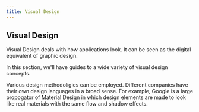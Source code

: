 ```yaml
---
title: Visual Design
---
```

## Visual Design

Visual Design deals with how applications look. It can be seen as the digital equivalent of graphic design.

In this section, we'll have guides to a wide variety of visual design concepts.

Various design methodoligies can be employed. Different companies have their own design languages in a broad sense. For example, Google is a large propogator of Material Design in which design elements are made to look like real materials with the same flow and shadow effects.
